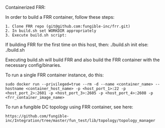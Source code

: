Containerized FRR:

In order to build a FRR container, follow these steps:

	1. Clone FRR repo (git@github.com:fungible-inc/frr.git)
	2. In build.sh set WORKDIR appropriately
	3. Execute build.sh script:

If building FRR for the first time on this host, then:
	./build.sh init <frr-container-image-name>
else:
        ./build.sh <frr-container-image-name>

Executing build.sh will build FRR and also build the FRR container with the necessary config/binaries.

To run a single FRR container instance, do this:

	sudo docker run --privileged=true --rm -d --name <container_name> --hostname <container_host_name> -p <host_port_1>:22 -p <host_port_2>:2601 -p <host_port_3>:2605 -p <host_port_4>:2608 -p <frr_container_image_name>

To run a fungible DC topology using FRR container, see here:

	https://github.com/fungible-inc/Integration/tree/master/fun_test/lib/topology/topology_manager 
